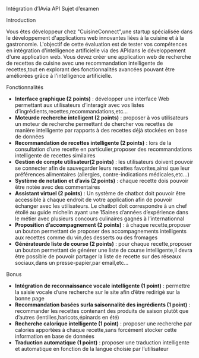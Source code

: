 Intégration d’IAvia API Sujet d’examen

Introduction

Vous êtes développeur chez "CuisineConnect",une startup spécialisée dans le développement d'applications web innovantes liées à la cuisine et à la gastronomie. L'objectif de cette évaluation est de tester vos compétences en intégration d'intelligence artificielle via des APIdans le développement d'une application web. Vous devez créer une application web de recherche de recettes de cuisine avec une recommandation intelligente de recettes,tout en explorant des fonctionnalités avancées pouvant être améliorées grâce à l'intelligence artificielle.

Fonctionnalités

- **Interface graphique (2 points)** : développer une interface Web permettant aux utilisateurs d’interagir avec vos listes d’ingrédients,recettes,recommandations,etc…
- **Moteurde recherche intelligent (2 points)** : proposer à vos utilisateurs un moteur de recherche permettant de chercher vos recettes de manière intelligente par rapports à des recettes déjà stockées en base de données
- **Recommandation de recettes intelligente (2 points)** : lors de la consultation d’une recette en particulier,proposer des recommandations intelligente de recettes similaires
- **Gestion de compte utilisateur(2 points)** : les utilisateurs doivent pouvoir se connecter afin de sauvegarder leurs recettes favorites,ainsi que leur préférences alimentaires (allergies, contre-indications médicales,etc…)
- **Système de notation et d’avis (2 points)** : chaque recette dois pouvoir être notée avec des commentaires
- **Assistant virtuel (2 points)** : Un système de chatbot doit pouvoir être accessible à chaque endroit de votre application afin de pouvoir échanger avec les utilisateurs. Le chatbot doit correspondre à un chef étoilé au guide michelin ayant une 15aines d’années d’expérience dans le métier avec plusieurs concours culinaires gagnés à l’internationnal
- **Proposition d’accompagnement (2 points)** : à chaque recette,proposer un bouton permettant de proposer des accompagnements intelligents aux recettes comme du vin,des desserts ou des fromages
- **Générateurde liste de course (2 points)** : pour chaque recette,proposer un bouton permettant de générer une liste de course intelligente,il devra être possible de pouvoir partager la liste de recette sur des réseaux sociaux,dans un presse-papier,par email,etc…

Bonus

- **Intégration de reconnaissance vocale intelligente (1 point)** : permettre la saisie vocale d’une recherche sur le site afin d’être redirigé sur la bonne page
- **Recommandation basées surla saisonnalité des ingrédients (1 point)** : recommander les recettes contenant des produits de saison plutôt que d’autres (lentilles,haricots,épinards en été)
- **Recherche calorique intelligente (1 point)** : proposer une recherche par calories apportées à chaque recette,sans forcément stocker cette information en base de données
- **Traduction automatique (1 point)** : proposer une traduction intelligente et automatique en fonction de la langue choisie par l’utilisateur
